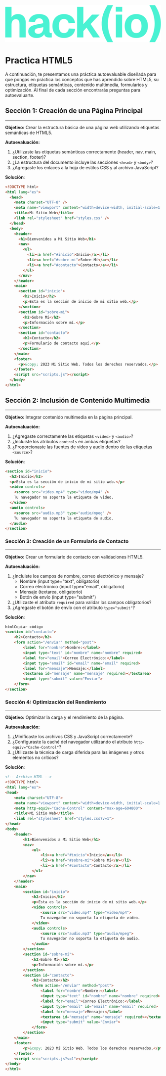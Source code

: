 <div style="text-align: center;">
  <img src="https://github.com/Hack-io-Data/Imagenes/blob/main/01-LogosHackio/logo_celeste@4x.png?raw=true" alt="logo hack(io)" />
</div>

# Practica HTML5

A continuación, te presentamos una práctica autoevaluable diseñada para que pongas en práctica los conceptos que has aprendido sobre HTML5, su estructura, etiquetas semánticas, contenido multimedia, formularios y optimización. Al final de cada sección encontrarás preguntas para autoevaluarte.

## Sección 1: Creación de una Página Principal

---

**Objetivo:** Crear la estructura básica de una página web utilizando etiquetas semánticas de HTML5.

**Autoevaluación:**

1. ¿Utilizaste las etiquetas semánticas correctamente (header, nav, main, section, footer)?
2. ¿La estructura del documento incluye las secciones `<head>` y `<body>`?
3. ¿Agregaste los enlaces a la hoja de estilos CSS y al archivo JavaScript?

**Solución**:

```html
<!DOCTYPE html>
<html lang="es">
  <head>
    <meta charset="UTF-8" />
    <meta name="viewport" content="width=device-width, initial-scale=1.0" />
    <title>Mi Sitio Web</title>
    <link rel="stylesheet" href="styles.css" />
  </head>
  <body>
    <header>
      <h1>Bienvenidos a Mi Sitio Web</h1>
      <nav>
        <ul>
          <li><a href="#inicio">Inicio</a></li>
          <li><a href="#sobre-mi">Sobre Mí</a></li>
          <li><a href="#contacto">Contacto</a></li>
        </ul>
      </nav>
    </header>
    <main>
      <section id="inicio">
        <h2>Inicio</h2>
        <p>Esta es la sección de inicio de mi sitio web.</p>
      </section>
      <section id="sobre-mi">
        <h2>Sobre Mí</h2>
        <p>Información sobre mí.</p>
      </section>
      <section id="contacto">
        <h2>Contacto</h2>
        <p>Formulario de contacto aquí.</p>
      </section>
    </main>
    <footer>
      <p>&copy; 2023 Mi Sitio Web. Todos los derechos reservados.</p>
    </footer>
    <script src="scripts.js"></script>
  </body>
</html>
```

## Sección 2: Inclusión de Contenido Multimedia

---

**Objetivo:** Integrar contenido multimedia en la página principal.

**Autoevaluación:**

1. ¿Agregaste correctamente las etiquetas `<video>` y `<audio>`?
2. ¿Incluiste los atributos `controls` en ambas etiquetas?
3. ¿Proporcionaste las fuentes de video y audio dentro de las etiquetas `<source>`?

**Solución**:

```html
<section id="inicio">
  <h2>Inicio</h2>
  <p>Esta es la sección de inicio de mi sitio web.</p>
  <video controls>
    <source src="video.mp4" type="video/mp4" />
    Tu navegador no soporta la etiqueta de video.
  </video>
  <audio controls>
    <source src="audio.mp3" type="audio/mpeg" />
    Tu navegador no soporta la etiqueta de audio.
  </audio>
</section>
```

### Sección 3: Creación de un Formulario de Contacto

---

**Objetivo:** Crear un formulario de contacto con validaciones HTML5.

**Autoevaluación:**

1. ¿Incluiste los campos de nombre, correo electrónico y mensaje?
    - Nombre (input type="text", obligatorio)
    - Correo electrónico (input type="email", obligatorio)
    - Mensaje (textarea, obligatorio)
    - Botón de envío (input type="submit")
2. ¿Utilizaste el atributo `required` para validar los campos obligatorios?
3. ¿Agregaste el botón de envío con el atributo `type="submit"`?

**Solución**:

```html
htmlCopiar código
<section id="contacto">
    <h2>Contacto</h2>
    <form action="/enviar" method="post">
        <label for="nombre">Nombre:</label>
        <input type="text" id="nombre" name="nombre" required>
        <label for="email">Correo Electrónico:</label>
        <input type="email" id="email" name="email" required>
        <label for="mensaje">Mensaje:</label>
        <textarea id="mensaje" name="mensaje" required></textarea>
        <input type="submit" value="Enviar">
    </form>
</section>

```

### Sección 4: Optimización del Rendimiento

---

**Objetivo:** Optimizar la carga y el rendimiento de la página.

**Autoevaluación:**

1. ¿Minificaste los archivos CSS y JavaScript correctamente?
2. ¿Configuraste la caché del navegador utilizando el atributo `http-equiv="Cache-Control"`?
3. ¿Utilizaste la técnica de carga diferida para las imágenes y otros elementos no críticos?

**Solución**:

```html
<!-- Archivo HTML -->
<!DOCTYPE html>
<html lang="es">
<head>
    <meta charset="UTF-8">
    <meta name="viewport" content="width=device-width, initial-scale=1.0">
    <meta http-equiv="Cache-Control" content="max-age=604800">
    <title>Mi Sitio Web</title>
    <link rel="stylesheet" href="styles.css?v=1">
</head>
<body>
    <header>
        <h1>Bienvenidos a Mi Sitio Web</h1>
        <nav>
            <ul>
                <li><a href="#inicio">Inicio</a></li>
                <li><a href="#sobre-mi">Sobre Mí</a></li>
                <li><a href="#contacto">Contacto</a></li>
            </ul>
        </nav>
    </header>
    <main>
        <section id="inicio">
            <h2>Inicio</h2>
            <p>Esta es la sección de inicio de mi sitio web.</p>
            <video controls>
                <source src="video.mp4" type="video/mp4">
                Tu navegador no soporta la etiqueta de video.
            </video>
            <audio controls>
                <source src="audio.mp3" type="audio/mpeg">
                Tu navegador no soporta la etiqueta de audio.
            </audio>
        </section>
        <section id="sobre-mi">
            <h2>Sobre Mí</h2>
            <p>Información sobre mí.</p>
        </section>
        <section id="contacto">
            <h2>Contacto</h2>
            <form action="/enviar" method="post">
                <label for="nombre">Nombre:</label>
                <input type="text" id="nombre" name="nombre" required>
                <label for="email">Correo Electrónico:</label>
                <input type="email" id="email" name="email" required>
                <label for="mensaje">Mensaje:</label>
                <textarea id="mensaje" name="mensaje" required></textarea>
                <input type="submit" value="Enviar">
            </form>
        </section>
    </main>
    <footer>
        <p>&copy; 2023 Mi Sitio Web. Todos los derechos reservados.</p>
    </footer>
    <script src="scripts.js?v=1"></script>
</body>
</html>
```